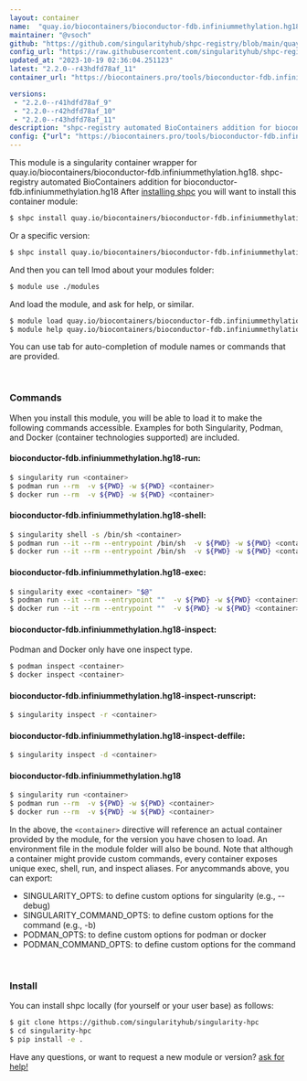 ```yaml
---
layout: container
name:  "quay.io/biocontainers/bioconductor-fdb.infiniummethylation.hg18"
maintainer: "@vsoch"
github: "https://github.com/singularityhub/shpc-registry/blob/main/quay.io/biocontainers/bioconductor-fdb.infiniummethylation.hg18/container.yaml"
config_url: "https://raw.githubusercontent.com/singularityhub/shpc-registry/main/quay.io/biocontainers/bioconductor-fdb.infiniummethylation.hg18/container.yaml"
updated_at: "2023-10-19 02:36:04.251123"
latest: "2.2.0--r43hdfd78af_11"
container_url: "https://biocontainers.pro/tools/bioconductor-fdb.infiniummethylation.hg18"

versions:
 - "2.2.0--r41hdfd78af_9"
 - "2.2.0--r42hdfd78af_10"
 - "2.2.0--r43hdfd78af_11"
description: "shpc-registry automated BioContainers addition for bioconductor-fdb.infiniummethylation.hg18"
config: {"url": "https://biocontainers.pro/tools/bioconductor-fdb.infiniummethylation.hg18", "maintainer": "@vsoch", "description": "shpc-registry automated BioContainers addition for bioconductor-fdb.infiniummethylation.hg18", "latest": {"2.2.0--r43hdfd78af_11": "sha256:7d16a611956c7bd6bdc0c1c05d0833122008a59af4ae1ed2b56e20129821e4f3"}, "tags": {"2.2.0--r41hdfd78af_9": "sha256:e4c559926134b93fe59b0a1a7cf51642f922295a3a577c99faa872f779522f37", "2.2.0--r42hdfd78af_10": "sha256:51531b1eb7f4ecf293033ad2ac5195754d8b337a5f327d28ca182b38724a61d0", "2.2.0--r43hdfd78af_11": "sha256:7d16a611956c7bd6bdc0c1c05d0833122008a59af4ae1ed2b56e20129821e4f3"}, "docker": "quay.io/biocontainers/bioconductor-fdb.infiniummethylation.hg18"}
---
```


This module is a singularity container wrapper for quay.io/biocontainers/bioconductor-fdb.infiniummethylation.hg18.
shpc-registry automated BioContainers addition for bioconductor-fdb.infiniummethylation.hg18
After [installing shpc](#install) you will want to install this container module:


```bash
$ shpc install quay.io/biocontainers/bioconductor-fdb.infiniummethylation.hg18
```

Or a specific version:

```bash
$ shpc install quay.io/biocontainers/bioconductor-fdb.infiniummethylation.hg18:2.2.0--r43hdfd78af_11
```

And then you can tell lmod about your modules folder:

```bash
$ module use ./modules
```

And load the module, and ask for help, or similar.

```bash
$ module load quay.io/biocontainers/bioconductor-fdb.infiniummethylation.hg18/2.2.0--r43hdfd78af_11
$ module help quay.io/biocontainers/bioconductor-fdb.infiniummethylation.hg18/2.2.0--r43hdfd78af_11
```

You can use tab for auto-completion of module names or commands that are provided.

<br>

### Commands

When you install this module, you will be able to load it to make the following commands accessible.
Examples for both Singularity, Podman, and Docker (container technologies supported) are included.

#### bioconductor-fdb.infiniummethylation.hg18-run:

```bash
$ singularity run <container>
$ podman run --rm  -v ${PWD} -w ${PWD} <container>
$ docker run --rm  -v ${PWD} -w ${PWD} <container>
```

#### bioconductor-fdb.infiniummethylation.hg18-shell:

```bash
$ singularity shell -s /bin/sh <container>
$ podman run --it --rm --entrypoint /bin/sh  -v ${PWD} -w ${PWD} <container>
$ docker run --it --rm --entrypoint /bin/sh  -v ${PWD} -w ${PWD} <container>
```

#### bioconductor-fdb.infiniummethylation.hg18-exec:

```bash
$ singularity exec <container> "$@"
$ podman run --it --rm --entrypoint ""  -v ${PWD} -w ${PWD} <container> "$@"
$ docker run --it --rm --entrypoint ""  -v ${PWD} -w ${PWD} <container> "$@"
```

#### bioconductor-fdb.infiniummethylation.hg18-inspect:

Podman and Docker only have one inspect type.

```bash
$ podman inspect <container>
$ docker inspect <container>
```

#### bioconductor-fdb.infiniummethylation.hg18-inspect-runscript:

```bash
$ singularity inspect -r <container>
```

#### bioconductor-fdb.infiniummethylation.hg18-inspect-deffile:

```bash
$ singularity inspect -d <container>
```



#### bioconductor-fdb.infiniummethylation.hg18

```bash
$ singularity run <container>
$ podman run --rm  -v ${PWD} -w ${PWD} <container>
$ docker run --rm  -v ${PWD} -w ${PWD} <container>
```


In the above, the `<container>` directive will reference an actual container provided
by the module, for the version you have chosen to load. An environment file in the
module folder will also be bound. Note that although a container
might provide custom commands, every container exposes unique exec, shell, run, and
inspect aliases. For anycommands above, you can export:

 - SINGULARITY_OPTS: to define custom options for singularity (e.g., --debug)
 - SINGULARITY_COMMAND_OPTS: to define custom options for the command (e.g., -b)
 - PODMAN_OPTS: to define custom options for podman or docker
 - PODMAN_COMMAND_OPTS: to define custom options for the command

<br>

### Install

You can install shpc locally (for yourself or your user base) as follows:

```bash
$ git clone https://github.com/singularityhub/singularity-hpc
$ cd singularity-hpc
$ pip install -e .
```

Have any questions, or want to request a new module or version? [ask for help!](https://github.com/singularityhub/singularity-hpc/issues)